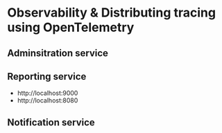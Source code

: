 # Observability & Distributing tracing using OpenTelemetry

## Adminsitration service

## Reporting service
- http://localhost:9000
- http://localhost:8080

## Notification service
